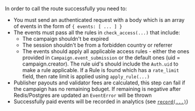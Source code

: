 In order to call the route successfully you need to:
- You must send an authenticated request with a body which is an array of events in the
  form of `{ events: [ ... ] }`
- The events must pass all the rules in `check_access(...)` that include:
  - The campaign shouldn't be expired
  - The session shouldn't be from a forbidden country or referrer
  - The events should apply all applicable access rules - either the ones provided in `Campaign.event_submission` or the default ones (uid = campaign.creator). The rule uid's should include the `Auth.uid` to make a rule applicable. If a Rule is found which has a `rate_limit` field, then rate limit is applied using `apply_rule(...)`
- Publisher payouts and validator fees are calculated, this step can fail if the campaign has no remaining bduget. If remaining is negative after Redis/Postgres are updated an `EventError` will be thrown
- Successfully paid events will be recorded in analytics (see [`record(...)`](`sentry::analytics::record`))
